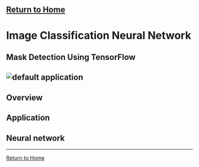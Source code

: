 [Return to Home](https://04mscott.github.io/)
---
# Image Classification Neural Network
## Mask Detection Using TensorFlow
![default application](https://github.com/04mscott/Mask-Detection/blob/main/assets/imgs/default.png)
---

## Overview

## Application

## Neural network

---
[Return to Home](https://04mscott.github.io/)
